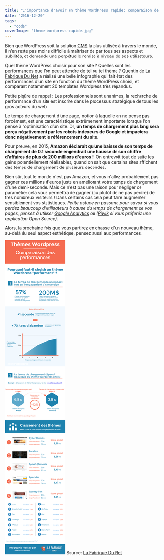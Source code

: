 ```yaml
---
title: "L'importance d'avoir un thème WordPress rapide: comparaison de 20 thèmes populaires"
date: "2016-12-20"
tags:
  - "code"
coverImage: "theme-wordpress-rapide.jpg"
---
```


Bien que WordPress soit la solution [CMS](https://fr.wikipedia.org/wiki/Système_de_gestion_de_contenu) la plus utilisée à travers le monde, il n’en reste pas moins difficile à maîtriser de par tous ses aspects et subilités, et demande une perpétuelle remise à niveau de ses utilisateurs.

Quel thème WordPress choisir pour son site ? Quelles sont les performances que l’on peut attendre de tel ou tel thème ? Quentin de [La Fabrique Du Net](http://www.lafabriquedunet.fr/blog) a réalisé une belle infographie qui fait état des performances d’un site en fonction du thème WordPress choisi, et comparant notamment 20 templates Wordpress très répandus.<!--more-->

Petite piqûre de rappel : Les professionnels sont unanimes, la recherche de performance d’un site est inscrite dans le processus stratégique de tous les gros acteurs du web.

Le temps de chargement d’une page, notion à laquelle on ne pense pas forcément, est une caractéristique extrêmement importante lorsque l’on pense à l’optimisation d’un site. Or, **un temps de chargement plus long sera perçu négativement par les robots indexeurs de Google et impactera donc négativement le référencement du site**.

Pour preuve, en 2015, **Amazon déclarait qu’une baisse de son temps de chargement de 0.1 seconde engendrait une hausse de son chiffre d’affaires de plus de 200 millions d'euros !**. On entrevoit tout de suite les gains potentiellement réalisables, quand on sait que certains sites affichent des temps de chargement de plusieurs secondes.

Bien sûr, tout le monde n'est pas Amazon, et vous n'allez probablement pas gagner des millions d'euros juste en améliorant votre temps de chargement d'une demi-seconde. Mais ce n'est pas une raison pour négliger ce paramètre: cela vous permettra de gagner (ou plutôt de ne pas perdre) de très nombreux visiteurs ! Dans certains cas cela peut faire augmenter sensiblement vos statistiques. _Petite astuce en passant: pour savoir si vous perdez beaucoup d'utilisateurs à cause du temps de chargement de vos pages, pensez à utiliser [Google Analytics](https://www.google.fr/analytics/) ou ([Piwik](https://fr.piwik.org) si vous préferéz une application Open Source)._

Alors, la prochaine fois que vous partirez en chasse d'un nouveau thème, au-delà du seul aspect esthétique, pensez aussi aux performances.

![theme-wordpress-comparaison-performances-infographie](images/theme-wordpress-comparaison-performances-infographie.png) Source: [La Fabrique Du Net](http://www.lafabriquedunet.fr/blog/theme-wordpress-comparaison-performance-temps-chargement/)
